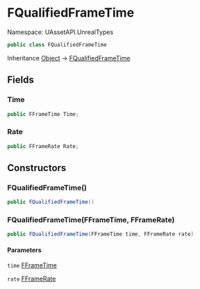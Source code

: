 # FQualifiedFrameTime

Namespace: UAssetAPI.UnrealTypes

```csharp
public class FQualifiedFrameTime
```

Inheritance [Object](https://docs.microsoft.com/en-us/dotnet/api/system.object) → [FQualifiedFrameTime](./uassetapi.unrealtypes.fqualifiedframetime.md)

## Fields

### **Time**

```csharp
public FFrameTime Time;
```

### **Rate**

```csharp
public FFrameRate Rate;
```

## Constructors

### **FQualifiedFrameTime()**

```csharp
public FQualifiedFrameTime()
```

### **FQualifiedFrameTime(FFrameTime, FFrameRate)**

```csharp
public FQualifiedFrameTime(FFrameTime time, FFrameRate rate)
```

#### Parameters

`time` [FFrameTime](./uassetapi.unrealtypes.fframetime.md)<br>

`rate` [FFrameRate](./uassetapi.unrealtypes.fframerate.md)<br>
